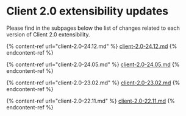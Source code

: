 # Client 2.0 extensibility updates

Please find in the subpages below the list of changes related to each version of Client 2.0 extensibility.

{% content-ref url="client-2.0-24.12.md" %}
[client-2.0-24.12.md](client-2.0-24.12.md)
{% endcontent-ref %}

{% content-ref url="client-2.0-24.05.md" %}
[client-2.0-24.05.md](client-2.0-24.05.md)
{% endcontent-ref %}

{% content-ref url="client-2.0-23.02.md" %}
[client-2.0-23.02.md](client-2.0-23.02.md)
{% endcontent-ref %}

{% content-ref url="client-2.0-22.11.md" %}
[client-2.0-22.11.md](client-2.0-22.11.md)
{% endcontent-ref %}

